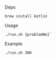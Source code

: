 Deps
```
brew install kotlin
```

Usage 
```
./run.sh {problemNo}`
```

Example
```
./run.sh 300
```

